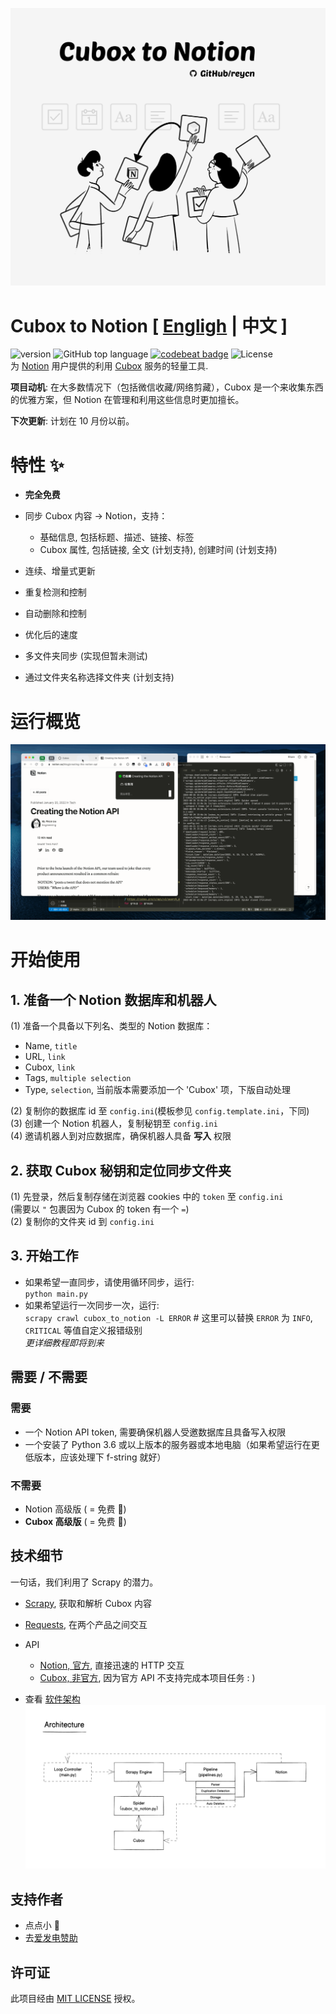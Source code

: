 <img src="./assets/banner.jpg"/></img>

# Cubox to Notion [ [Engligh](./README.MD) | 中文 ]

![version](https://img.shields.io/badge/version-alpha-red)
![GitHub top language](https://img.shields.io/github/languages/top/reycn/cubox-to-notion) [![codebeat badge](https://codebeat.co/badges/ffea9c86-2b10-45b9-b4cc-d7cb35bbde4d)](https://codebeat.co/projects/github-com-reycn-cubox-to-notion-main) ![License](https://img.shields.io/badge/license-MIT-000000.svg)  
为 [Notion](https://www.notion.so/) 用户提供的利用 [Cubox](https://cubox.pro/) 服务的轻量工具.

**项目动机**: 在大多数情况下（包括微信收藏/网络剪藏），Cubox 是一个来收集东西的优雅方案，但 Notion 在管理和利用这些信息时更加擅长。

**下次更新**: 计划在 10 月份以前。

# 特性 ✨

-   **完全免费**
-   同步 Cubox 内容 -> Notion，支持：

    -   基础信息, 包括标题、描述、链接、标签
    -   Cubox 属性, 包括链接, 全文 (计划支持), 创建时间 (计划支持)

-   连续、增量式更新
-   重复检测和控制
-   自动删除和控制
-   优化后的速度
-   多文件夹同步 (实现但暂未测试)
-   通过文件夹名称选择文件夹 (计划支持)

# 运行概览

<img src="./assets/cubox-to-notion.gif"/></img>

# 开始使用

## 1. 准备一个 Notion 数据库和机器人

(1) 准备一个具备以下列名、类型的 Notion 数据库：

-   Name, `title`
-   URL, `link`
-   Cubox, `link`
-   Tags, `multiple selection`
-   Type, `selection`, 当前版本需要添加一个 'Cubox' 项，下版自动处理

(2) 复制你的数据库 id 至 `config.ini`(模板参见 `config.template.ini`，下同)  
(3) 创建一个 Notion 机器人，复制秘钥至 `config.ini`  
(4) 邀请机器人到对应数据库，确保机器人具备 **写入** 权限

## 2. 获取 Cubox 秘钥和定位同步文件夹

(1) 先登录，然后复制存储在浏览器 cookies 中的 `token` 至 `config.ini`  
(需要以 `"` 包裹因为 Cubox 的 token 有一个 `=`)  
(2) 复制你的文件夹 id 到 `config.ini`

## 3. 开始工作

-   如果希望一直同步，请使用循环同步，运行:  
    `python main.py`
-   如果希望运行一次同步一次，运行:  
    `scrapy crawl cubox_to_notion -L ERROR` # 这里可以替换 `ERROR` 为 `INFO`, `CRITICAL` 等值自定义报错级别  
    _更详细教程即将到来_

## 需要 / 不需要

### 需要

-   一个 Notion API token, 需要确保机器人受邀数据库且具备写入权限
-   一个安装了 Python 3.6 或以上版本的服务器或本地电脑（如果希望运行在更低版本，应该处理下 f-string 就好）

### 不需要

-   Notion 高级版 ( = 免费 🤩)
-   **Cubox 高级版** ( = 免费 🤩)

## 技术细节

一句话，我们利用了 Scrapy 的潜力。

-   [Scrapy](https://github.com/scrapy/scrapy), 获取和解析 Cubox 内容
-   [Requests](https://github.com/psf/requests), 在两个产品之间交互
-   API

    -   [Notion, 官方](https://developers.notion.com/), 直接迅速的 HTTP 交互
    -   [ Cubox, 非官方](https://github.com/reycn/cubox-to-notion), 因为官方 API 不支持完成本项目任务 : )

-   查看 [软件架构](https://app.tryeraser.com/workspace/xYpHHokfhmbpjrVowqsb?origin=share)
    <img src="./assets/architecture.png"/></img>

## 支持作者

-   点点小 🌟
-   去[爱发电赞助](https://afdian.net/@reynd/plan)

## 许可证

此项目经由 [MIT LICENSE](LICENSE) 授权。
